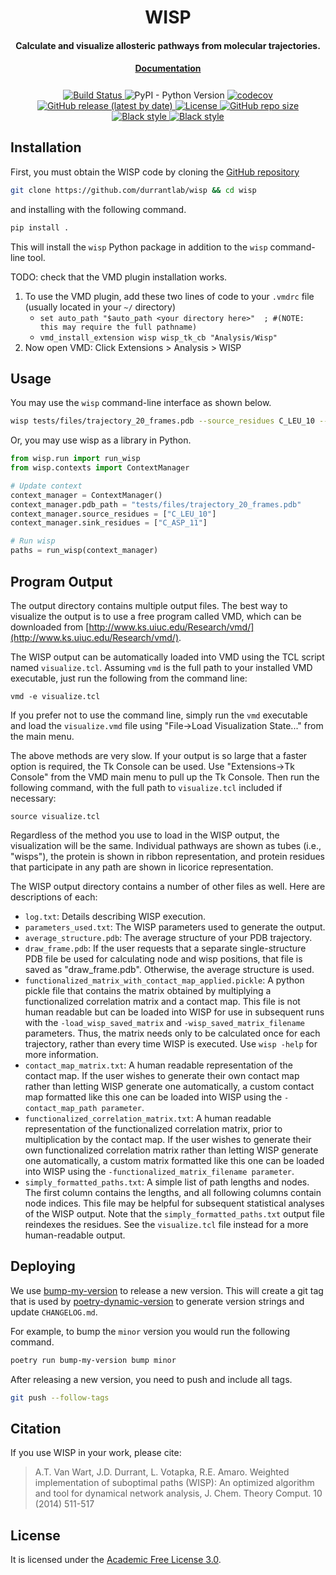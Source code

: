 <h1 align="center">WISP</h1>

<h4 align="center">Calculate and visualize allosteric pathways from molecular trajectories.</h4>

<h4 align="center" style="padding-bottom: 0.5em;"><a href="https://durrantlab.github.io/wisp/">Documentation</a></h4>

<p align="center">
    <a href="https://github.com/durrantlab/wisp/actions/workflows/build.yml">
        <img src="https://github.com/durrantlab/wisp/actions/workflows/build.yml/badge.svg" alt="Build Status ">
    </a>
    <img alt="PyPI - Python Version" src="https://img.shields.io/pypi/pyversions/wisp">
    <a href="https://codecov.io/gh/durrantlab/wisp">
        <img src="https://codecov.io/gh/durrantlab/wisp/branch/main/graph/badge.svg?token=74wLrsOMTD" alt="codecov">
    </a>
    <a href="https://github.com/durrantlab/wisp/releases">
        <img src="https://img.shields.io/github/v/release/durrantlab/wisp" alt="GitHub release (latest by date)">
    </a>
    <a href="https://github.com/durrantlab/wisp/blob/main/LICENSE" target="_blank">
        <img src="https://img.shields.io/github/license/durrantlab/wisp" alt="License">
    </a>
    <a href="https://github.com/durrantlab/wisp/" target="_blank">
        <img src="https://img.shields.io/github/repo-size/durrantlab/wisp" alt="GitHub repo size">
    </a>
    <a href="https://github.com/psf/black" target="_blank">
        <img src="https://img.shields.io/badge/code%20style-black-000000.svg" alt="Black style">
    </a>
    <a href="https://github.com/PyCQA/pylint" target="_blank">
        <img src="https://img.shields.io/badge/linting-pylint-yellowgreen" alt="Black style">
    </a>
</p>

## Installation

First, you must obtain the WISP code by cloning the [GitHub repository](https://github.com/durrantlab/wisp)

```bash
git clone https://github.com/durrantlab/wisp && cd wisp
```

and installing with the following command.

```bash
pip install .
```

This will install the `wisp` Python package in addition to the `wisp` command-line tool.

TODO: check that the VMD plugin installation works.

1. To use the VMD plugin, add these two lines of code to your `.vmdrc` file
   (usually located in your `~/` directory)
   - `set auto_path "$auto_path <your directory here>"  ; #(NOTE: this may require the full pathname)`
   - `vmd_install_extension wisp wisp_tk_cb "Analysis/Wisp"`
2. Now open VMD: Click Extensions > Analysis > WISP

## Usage

You may use the `wisp` command-line interface as shown below.

```bash
wisp tests/files/trajectory_20_frames.pdb --source_residues C_LEU_10 --sink_residues C_ASP_11
```

Or, you may use wisp as a library in Python.

```python
from wisp.run import run_wisp
from wisp.contexts import ContextManager

# Update context
context_manager = ContextManager()
context_manager.pdb_path = "tests/files/trajectory_20_frames.pdb"
context_manager.source_residues = ["C_LEU_10"]
context_manager.sink_residues = ["C_ASP_11"]

# Run wisp
paths = run_wisp(context_manager)
```

## Program Output

The output directory contains multiple output files. The best way to visualize
the output is to use a free program called VMD, which can be downloaded from
[http://www.ks.uiuc.edu/Research/vmd/](http://www.ks.uiuc.edu/Research/vmd/).

The WISP output can be automatically loaded into VMD using the TCL script named `visualize.tcl`. Assuming `vmd` is the full path to your installed VMD
executable, just run the following from the command line:

`vmd -e visualize.tcl`

If you prefer not to use the command line, simply run the `vmd` executable and
load the `visualize.vmd` file using "File->Load Visualization State..." from the main menu.

The above methods are very slow. If your output is so large that a faster option is required, the Tk Console can be used. Use "Extensions->Tk Console" from the VMD main menu to pull up the Tk Console. Then run the following command, with
the full path to `visualize.tcl` included if necessary:

`source visualize.tcl`

Regardless of the method you use to load in the WISP output, the visualization
will be the same. Individual pathways are shown as tubes (i.e., "wisps"), the
protein is shown in ribbon representation, and protein residues that participate in any path are shown in licorice representation.

The WISP output directory contains a number of other files as well. Here are
descriptions of each:

- `log.txt`: Details describing WISP execution.
- `parameters_used.txt`: The WISP parameters used to generate the output.
- `average_structure.pdb`: The average structure of your PDB trajectory.
- `draw_frame.pdb`: If the user requests that a separate single-structure PDB
  file be used for calculating node and wisp positions, that file is saved as
  "draw_frame.pdb". Otherwise, the average structure is used.
- `functionalized_matrix_with_contact_map_applied.pickle`: A python pickle
  file that contains the matrix obtained by multiplying a functionalized
  correlation matrix and a contact map. This file is not human readable but
  can be loaded into WISP for use in subsequent runs with the
  `-load_wisp_saved_matrix` and `-wisp_saved_matrix_filename` parameters.
  Thus, the matrix needs only to be calculated once for each trajectory,
  rather than every time WISP is executed. Use `wisp -help` for more
  information.
- `contact_map_matrix.txt`: A human readable representation of the contact
  map. If the user wishes to generate their own contact map rather than
  letting WISP generate one automatically, a custom contact map formatted like
  this one can be loaded into WISP using the
  `-contact_map_path parameter`.
- `functionalized_correlation_matrix.txt`: A human readable representation of
  the functionalized correlation matrix, prior to multiplication by the
  contact map. If the user wishes to generate their own functionalized
  correlation matrix rather than letting WISP generate one automatically, a
  custom matrix formatted like this one can be loaded into WISP using the
  `-functionalized_matrix_filename parameter`.
- `simply_formatted_paths.txt`: A simple list of path lengths and nodes. The
  first column contains the lengths, and all following columns contain node
  indices. This file may be helpful for subsequent statistical analyses of the
  WISP output. Note that the `simply_formatted_paths.txt` output file reindexes the residues. See the `visualize.tcl` file instead for a more human-readable output.

## Deploying

We use [bump-my-version](https://github.com/callowayproject/bump-my-version) to release a new version.
This will create a git tag that is used by [poetry-dynamic-version](https://github.com/mtkennerly/poetry-dynamic-versioning) to generate version strings and update `CHANGELOG.md`.

For example, to bump the `minor` version you would run the following command.

```bash
poetry run bump-my-version bump minor
```

After releasing a new version, you need to push and include all tags.

```bash
git push --follow-tags
```

## Citation

If you use WISP in your work, please cite:

> A.T. Van Wart, J.D. Durrant, L. Votapka, R.E. Amaro. Weighted implementation of suboptimal paths (WISP): An optimized algorithm and tool for dynamical network analysis, J. Chem. Theory Comput. 10 (2014) 511-517

## License

It is licensed under the [Academic Free License 3.0](http://opensource.org/licenses/AFL-3.0).
